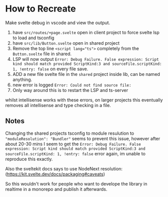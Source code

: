 # How to Recreate
Make svelte debug in vscode and view the output.


1. have `src/routes/+page.svelte` open in client project to force svelte lsp to load and tsconfig
2. have `src/lib/Button.svelte` open in shared project
3. Remove the top line `<script lang="ts">` completely from the `Button.svelte` file in shared.
4. LSP will now output `Error: Debug Failure. False expression: Script kind should match provided ScriptKind:3 and sourceFile.scriptKind: 1, !entry: false` on every file save.
5. ADD a new file svelte file in the `shared` project inside lib, can be named anything.
6. new error is logged `Error: Could not find source file: `
7. Only way around this is to restart the LSP and ts-server


whilst intellisense works with these errors, on larger projects this eventually removes all intellisense and type checking in a file.



## Notes


Changing the shared projects tsconfig to module resulution to `"moduleResolution": "Bundler"` seems to prevent this issue, however after about 20-30 mins I seem to get the  ``Error: Debug Failure. False expression: Script kind should match provided ScriptKind:3 and sourceFile.scriptKind: 1, !entry: false`` error again, im unable to reproduce this exactly.

Also the sveltekit docs says to use NodeNext resolution: (https://kit.svelte.dev/docs/packaging#caveats)

So this wouldn't work for people who want to develope the library in realtime in a monorepo and publish it afterwards.